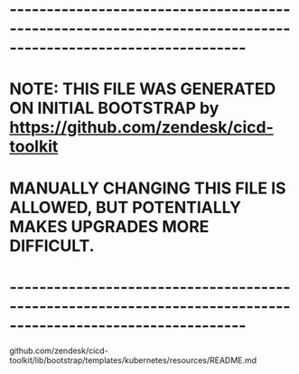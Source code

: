 # ------------------------------------------------------------------------------------------------------------
# NOTE: THIS FILE WAS GENERATED ON INITIAL BOOTSTRAP by https://github.com/zendesk/cicd-toolkit
#
# MANUALLY CHANGING THIS FILE IS ALLOWED, BUT POTENTIALLY MAKES UPGRADES MORE DIFFICULT.
# ------------------------------------------------------------------------------------------------------------
github.com/zendesk/cicd-toolkit/lib/bootstrap/templates/kubernetes/resources/README.md
